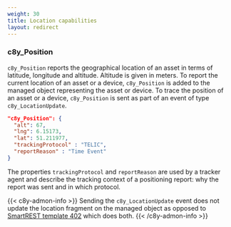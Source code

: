```yaml
---
weight: 30
title: Location capabilities
layout: redirect
---
```


### c8y\_Position

`c8y_Position` reports the geographical location of an asset in terms of latitude, longitude and altitude. Altitude is given in meters. To report the current location of an asset or a device, `c8y_Position` is added to the managed object representing the asset or device. To trace the position of an asset or a device, `c8y_Position` is sent as part of an event of type `c8y_LocationUpdate`.

```json
"c8y_Position": {
  "alt": 67,
  "lng": 6.15173,
  "lat": 51.211977,
  "trackingProtocol" : "TELIC",
  "reportReason" : "Time Event"
}
```

The properties `trackingProtocol` and `reportReason` are used by a tracker agent and describe the tracking context of a positioning report: why the report was sent and in which protocol.

{{< c8y-admon-info >}}
Sending the `c8y_LocationUpdate` event does not update the location fragment on the managed object as opposed to [SmartREST template 402](/device-integration/mqtt/#402) which does both.
{{< /c8y-admon-info >}}
